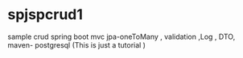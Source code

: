 # spjspcrud1
sample crud spring boot mvc jpa-oneToMany , validation ,Log , DTO, maven- postgresql (This is just a tutorial ) 
